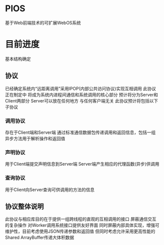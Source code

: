  # PlOS
基于Web前端技术的可扩展WebOS系统
# 目前进度 
基本结构确定
## 协议
已经确定系统内“远距离调用”采用IPOP(内部公共访问协议)实现互相调用
此协议正在制定中 将成为系统内进程间通信和系统调用的核心部分
预计将分为Server和Client两部分 Server可以放在任何地方 与任何客户端无关
此协议预计将包括以下子协议
### 调用协议
存在于Client端和Server端
通过标准通信数据包传递调用和返回信息，包括一组异步方法用于解析操作和返回值
### 声明协议
用于Client端提交声明信息到Server端
Server端产生相应的代理函数(异步)供调用
### 查询协议
用于Client向Server查询可供调用的方法的信息

## 协议整体说明
此协议与相应库目的在于提供一组跨线程的直观的互相调用的接口
屏蔽通信交互的复杂操作
对Worker调用系统接口提供友好界面
同时屏蔽内部具体实现，增强可维护性，目前考虑使用JSON传递参数和返回值
但同时考虑允许采用更高性能的Shared ArrayBuffer传递大体积数据

